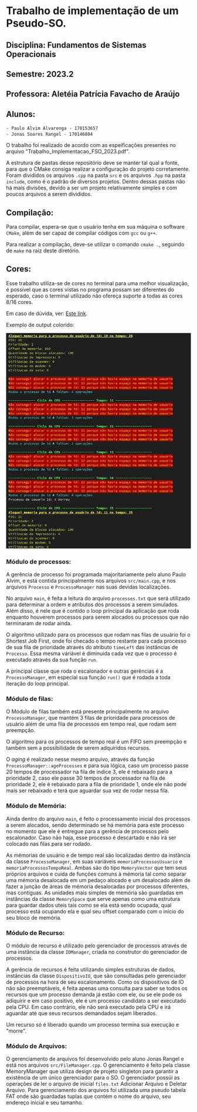 # Trabalho de implementação de um Pseudo-SO.

## Disciplina: Fundamentos de Sistemas Operacionais
## Semestre: 2023.2
## Professora: Aletéia Patrícia Favacho de Araújo
## Alunos: 
    - Paulo Alvim Alvarenga - 170153657
    - Jonas Soares Rangel - 170146804

O trabalho foi realizado de acordo com as espeificações presentes no arquivo "Trabalho_Implementacao_FSO_2023.pdf". 

A estrutura de pastas desse repositório deve se manter tal qual a fonte, para que o CMake consiga realizar a configuração do projeto corretamente. Foram divididos os arquivos `.cpp` na pasta `src` e os arquivos `.hpp` na pasta `include`, como é o padrão de diversos projetos. Dentro dessas pastas não há mais divisões, devido a ser um projeto relativamente simples e com poucos arquivos a serem divididos.

## Compilação:
Para compilar, espera-se que o usuário tenha em sua máquina o software `CMake`, além de ser capaz de compilar códigos com `gcc` ou `g++`.

Para realizar a compilação, deve-se utilizar o comando `cmake .`, seguindo de `make` na raiz deste diretório.

## Cores:
Esse trabalho utiliza-se de cores no terminal para uma melhor visualização, é possível que as cores vistas no programa possam ser diferentes do esperado, caso o terminal utilizado não ofereça suporte a todas as cores 8/16 cores. 

Em caso de dúvida, ver: [Este link](https://misc.flogisoft.com/bash/tip_colors_and_formatting#terminals_compatibility).

Exemplo de output colorido:

![Imagem mostrando output colorido](exemplo-output-terminal.png)

### Módulo de processos:
A gerência de processo foi programada majoritariamente pelo aluno Paulo Alvim, e está contida principalmente nos arquivos `src/main.cpp`, e nos arquivos `Processo` e `ProcessoManager` nas suas devidas localizações. 

No arquivo `main`, é feita a leitura do arquivo `processes.txt` que será utilizado para determinar a ordem e atributos dos processos a serem simulados. Além disso, é nele que é contido o loop principal da aplicação que roda enquanto houverem processos para serem alocados ou processos que não terminaram de rodar ainda. 

O algoritmo utilizado para os processos que rodam nas filas de usuário foi o Shortest Job First, onde foi checado o tempo restante para cada processo de sua fila de prioridade através do atributo `timeLeft` das instâncias de `Processo`. Essa mesma váriável é diminuida cada vez que o processo é executado através da sua função `run`.

A principal classe que roda o escalonador e outras gerências é a `ProcessoManager`, em especial sua função `run()` que é rodada a toda iteração do loop principal.
### Módulo de filas:
O Módulo de filas também está presente principalmente no arquivo `ProcessoManager`, que mantém 3 filas de prioridade para processos de usuário além de uma fila de processos em tempo real, que rodam sem preempção.



O algoritmo para os processos de tempo real é um FIFO sem preempção e também sem a possibilidade de serem adquiridos recursos.

O _aging_ é realizado nesse mesmo arquivo, através da função  `ProcessoManager::ageProcesses` e para sua lógica, caso um processo passe 20 tempos de processador na fila de indice 3, ele é rebaixado para a prioridade 2, caso ele passe 30 tempos de processador na fila de prioridade 2, ele é rebaixado para a fila de prioridade 1, onde ele não pode mais ser rebaixado e terá que aguardar sua vez de rodar nessa fila.

### Módulo de Memória:
Ainda dentro do arquivo `main`, é feito o processamento inicial dos processos a serem alocados, sendo determinado se há memória para este processo no momento que ele é entregue para a gerência de processos pelo escalonador. Caso não haja, esse processo é descartado e não irá ser colocado nas filas para ser rodado.

As mémorias de usuário e de tempo real são localizadas dentro da instância da classe `ProcessoManager`, em suas variáveis `memoriaProcessosUsuario` e `memoriaProcessosTempoReal`. Ambas são do tipo `MemoryVector` que tem seus próprios arquivos e cuida de funções comuns à mémoria tal como separar uma mémoria desalocada em um pedaço alocado e um desalocado além de fazer a junção de áreas de mémoria desalocadas por processos diferentes, mas contíguas. As unidades mais simples de memória são guardadas em instâncias da classe `MemorySpace` que serve apenas como uma estrutura para guardar dados uteis tais como se ela está sendo ocupada, qual processo está ocupando ela e qual seu offset comparado com o início do seu bloco de memória. 
### Módulo de Recurso:
O módulo de recurso é utilizado pelo gerenciador de processos através de uma instância da classe `IOManager`, criada no construtor do gerenciador de processos. 

A gerência de recursos é feita utilizando simples estruturas de dados, instâncias da classe `DispositivoIO`, que são consultadas pelo gerenciador de processos na hora de seu escalonamento. Como os dispositivos de IO não são preemptáveis, é feita apenas uma consulta para saber se todos os recursos que um processo demanda já estão com ele, ou se ele pode os adiquirir e em caso positivo, ele é um processo candidato a ser executado pela CPU. Em caso contrário, ele não será executado pela CPU e irá aguardar até que seus recursos demandados sejam liberados. 

Um recurso só é liberado quando um processo termina sua execução e "morre". 

### Módulo de Arquivos:
O gerenciamento de arquivos foi desenvolvido pelo aluno Jonas Rangel e está nos arquivos `src/FileManager.cpp`. O gerenciamento é feito pela classe MemoryManager que utiliza design de projeto singleton para garantir a existência de um único gerenciador para o SO. O gerenciador possúi as operações de ler o arquivo de inicial `files.txt` Adicionar Arquivo e Deletar Arquivo. Para gerenciamento dos arquivos foi utilizada uma pseudo tabela FAT onde são guardadas tuplas que contém o nome do arquivo, seu endereço inicial e seu tamanho.